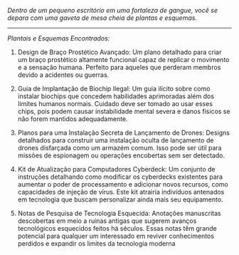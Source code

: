 _Dentro de um pequeno escritório em uma fortaleza de gangue, você se depara com uma gaveta de mesa cheia de plantas e esquemas._

---

_Plantais e Esquemas Encontrados:_

1. Design de Braço Prostético Avançado: Um plano detalhado para criar um braço prostético altamente funcional capaz de replicar o movimento e a sensação humana. Perfeito para aqueles que perderam membros devido a acidentes ou guerras.

2. Guia de Implantação de Biochip Ilegal: Um guia ilícito sobre como instalar biochips que concedem habilidades aprimoradas além dos limites humanos normais. Cuidado deve ser tomado ao usar esses chips, pois podem causar instabilidade mental severa e danos físicos se não forem mantidos adequadamente.

3. Planos para uma Instalação Secreta de Lançamento de Drones: Designs detalhados para construir uma instalação oculta de lançamento de drones disfarçada como um armazém comum. Isso pode ser útil para missões de espionagem ou operações encobertas sem ser detectado.

4. Kit de Atualização para Computadores Cyberdeck: Um conjunto de instruções detalhando como modificar os cyberdecks existentes para aumentar o poder de processamento e adicionar novos recursos, como capacidades de injeção de vírus. Este kit atrairia indivíduos antenados em tecnologia que buscam personalizar ainda mais seu equipamento.

5. Notas de Pesquisa de Tecnologia Esquecida: Anotações manuscritas descobertas em meio a ruínas antigas que sugerem avanços tecnológicos esquecidos feitos há séculos. Essas notas têm grande potencial para qualquer um interessado em reviver conhecimentos perdidos e expandir os limites da tecnologia moderna
